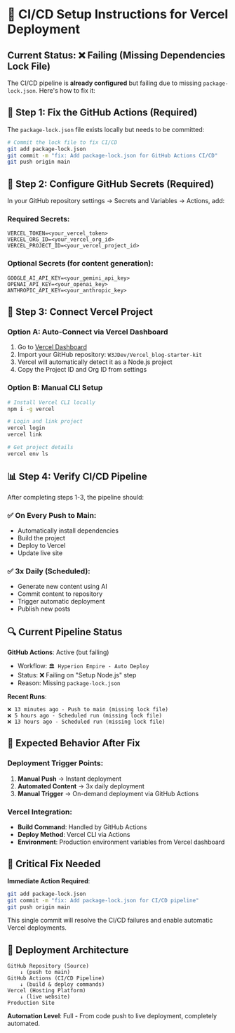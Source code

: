 # 🚀 CI/CD Setup Instructions for Vercel Deployment

## Current Status: ❌ Failing (Missing Dependencies Lock File)

The CI/CD pipeline is **already configured** but failing due to missing `package-lock.json`. Here's how to fix it:

## 🔧 Step 1: Fix the GitHub Actions (Required)

The `package-lock.json` file exists locally but needs to be committed:

```bash
# Commit the lock file to fix CI/CD
git add package-lock.json
git commit -m "fix: Add package-lock.json for GitHub Actions CI/CD"
git push origin main
```

## 🎯 Step 2: Configure GitHub Secrets (Required)

In your GitHub repository settings → Secrets and Variables → Actions, add:

### Required Secrets:
```
VERCEL_TOKEN=<your_vercel_token>
VERCEL_ORG_ID=<your_vercel_org_id>  
VERCEL_PROJECT_ID=<your_vercel_project_id>
```

### Optional Secrets (for content generation):
```
GOOGLE_AI_API_KEY=<your_gemini_api_key>
OPENAI_API_KEY=<your_openai_key>
ANTHROPIC_API_KEY=<your_anthropic_key>
```

## 🔗 Step 3: Connect Vercel Project

### Option A: Auto-Connect via Vercel Dashboard
1. Go to [Vercel Dashboard](https://vercel.com/dashboard)
2. Import your GitHub repository: `W3JDev/Vercel_blog-starter-kit`
3. Vercel will automatically detect it as a Node.js project
4. Copy the Project ID and Org ID from settings

### Option B: Manual CLI Setup
```bash
# Install Vercel CLI locally
npm i -g vercel

# Login and link project
vercel login
vercel link

# Get project details
vercel env ls
```

## 📊 Step 4: Verify CI/CD Pipeline

After completing steps 1-3, the pipeline should:

### ✅ On Every Push to Main:
- Automatically install dependencies
- Build the project  
- Deploy to Vercel
- Update live site

### ✅ 3x Daily (Scheduled):
- Generate new content using AI
- Commit content to repository  
- Trigger automatic deployment
- Publish new posts

## 🔍 Current Pipeline Status

**GitHub Actions**: Active (but failing)
- Workflow: `🏛️ Hyperion Empire - Auto Deploy`
- Status: ❌ Failing on "Setup Node.js" step
- Reason: Missing `package-lock.json`

**Recent Runs**:
```
❌ 13 minutes ago - Push to main (missing lock file)
❌ 5 hours ago - Scheduled run (missing lock file)  
❌ 13 hours ago - Scheduled run (missing lock file)
```

## 🎯 Expected Behavior After Fix

### Deployment Trigger Points:
1. **Manual Push** → Instant deployment
2. **Automated Content** → 3x daily deployment  
3. **Manual Trigger** → On-demand deployment via GitHub Actions

### Vercel Integration:
- **Build Command**: Handled by GitHub Actions
- **Deploy Method**: Vercel CLI via Actions
- **Environment**: Production environment variables from Vercel dashboard

## 🚨 Critical Fix Needed

**Immediate Action Required**: 
```bash
git add package-lock.json
git commit -m "fix: Add package-lock.json for CI/CD pipeline"  
git push origin main
```

This single commit will resolve the CI/CD failures and enable automatic Vercel deployments.

## 🔄 Deployment Architecture

```
GitHub Repository (Source)
    ↓ (push to main)
GitHub Actions (CI/CD Pipeline)  
    ↓ (build & deploy commands)
Vercel (Hosting Platform)
    ↓ (live website)
Production Site
```

**Automation Level**: Full - From code push to live deployment, completely automated.